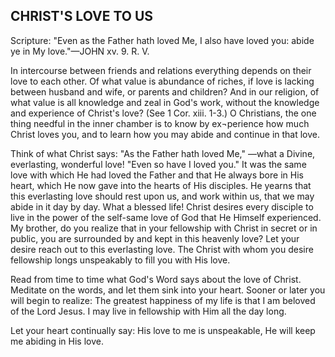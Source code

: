 ## CHRIST'S LOVE TO US ##

Scripture: "Even as the Father hath loved Me, I also have loved you: abide ye in My love."—JOHN xv. 9. R. V.



In intercourse between friends and relations everything depends on their love to each other. Of what value is abundance of riches, if love is lacking between husband and wife, or parents and children? And in our religion, of what value is all knowledge and zeal in God's work, without the knowledge and experience of Christ's love? (See 1 Cor. xiii. 1-3.) O Christians, the one thing needful in the inner chamber is to know by ex¬perience how much Christ loves you, and to learn how you may abide and continue in that love.

Think of what Christ says: "As the Father hath loved Me," —what a Divine, everlasting, wonderful love! "Even so have I loved you." It was the same love with which He had loved the Father and that He always bore in His heart, which He now gave into the hearts of His disciples. He yearns that this everlasting love should rest upon us, and work within us, that we may abide in it day by day. What a blessed life! Christ desires every disciple to live in the power of the self-same love of God that He Himself experienced. My brother, do you realize that in your fellowship with Christ in secret or in public, you are surrounded by and kept in this heavenly love? Let your desire reach out to this everlasting love. The Christ with whom you desire fellowship longs unspeakably to fill you with His love.

Read from time to time what God's Word says about the love of Christ. Meditate on the words, and let them sink into your heart. Sooner or later you will begin to realize: The greatest happiness of my life is that I am beloved of the Lord Jesus. I may live in fellowship with Him all the day long.

Let your heart continually say: His love to me is unspeakable, He will keep me abiding in His love.

